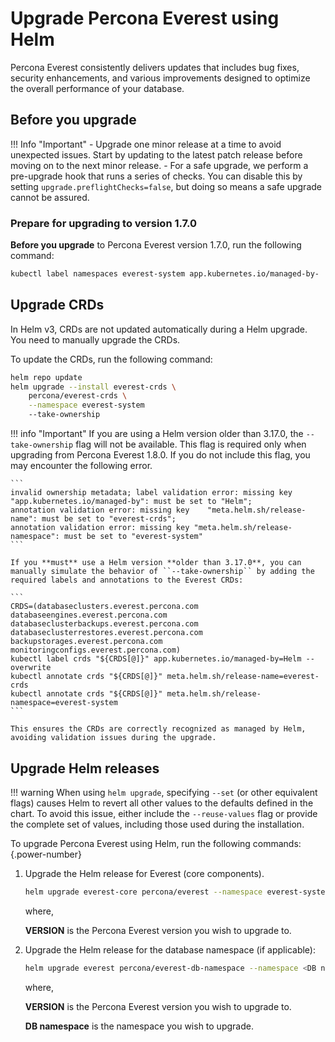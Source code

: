 # Upgrade Percona Everest using Helm

Percona Everest consistently delivers updates that includes bug fixes, security enhancements, and various improvements designed to optimize the overall performance of your database.

## Before you upgrade

!!! Info "Important"
    - Upgrade one minor release at a time to avoid unexpected issues. Start by updating to the latest patch release before moving on to the next minor release.
    - For a safe upgrade, we perform a pre-upgrade hook that runs a series of checks. You can disable this by setting `upgrade.preflightChecks=false`, but doing so means a safe upgrade cannot be assured.


### Prepare for upgrading to version 1.7.0


**Before you upgrade** to Percona Everest version 1.7.0, run the following command:

```sh
kubectl label namespaces everest-system app.kubernetes.io/managed-by-
```

## Upgrade CRDs

In Helm v3, CRDs are not updated automatically during a Helm upgrade. You need to manually upgrade the CRDs.

To update the CRDs, run the following command:

```sh
helm repo update
helm upgrade --install everest-crds \
    percona/everest-crds \
    --namespace everest-system
    --take-ownership
```


!!! info "Important"
    If you are using a Helm version older than 3.17.0, the `--take-ownership` flag will not be available. This flag is required only when upgrading from Percona Everest 1.8.0. If you do not include this flag, you may encounter the following error.

    ```
    invalid ownership metadata; label validation error: missing key "app.kubernetes.io/managed-by": must be set to "Helm";
    annotation validation error: missing key    "meta.helm.sh/release-name": must be set to "everest-crds";
    annotation validation error: missing key "meta.helm.sh/release-namespace": must be set to "everest-system"
    ```

    If you **must** use a Helm version **older than 3.17.0**, you can manually simulate the behavior of ``--take-ownership`` by adding the required labels and annotations to the Everest CRDs:

    ```
    CRDS=(databaseclusters.everest.percona.com              databaseengines.everest.percona.com databaseclusterbackups.everest.percona.com databaseclusterrestores.everest.percona.com backupstorages.everest.percona.com monitoringconfigs.everest.percona.com)
    kubectl label crds "${CRDS[@]}" app.kubernetes.io/managed-by=Helm --overwrite
    kubectl annotate crds "${CRDS[@]}" meta.helm.sh/release-name=everest-crds
    kubectl annotate crds "${CRDS[@]}" meta.helm.sh/release-namespace=everest-system
    ```

    This ensures the CRDs are correctly recognized as managed by Helm, avoiding validation issues during the upgrade.

## Upgrade Helm releases

!!! warning
    When using `helm upgrade`, specifying `--set` (or other equivalent flags) causes Helm to revert all other values to the defaults defined in the chart. To avoid this issue, either include the `--reuse-values` flag or provide the complete set of values, including those used during the installation.

To upgrade Percona Everest using Helm, run the following commands:
{.power-number}

1. Upgrade the Helm release for Everest (core components).

    ```sh
    helm upgrade everest-core percona/everest --namespace everest-system --version "$VERSION"      
    ```

    where,

    **VERSION** is the Percona Everest version you wish to upgrade to.

2. Upgrade the Helm release for the database namespace (if applicable):

    ```sh
    helm upgrade everest percona/everest-db-namespace --namespace <DB namespace> --version "$VERSION"
    ```

    where,

    **VERSION** is the Percona Everest version you wish to upgrade to.

    **DB namespace** is the namespace you wish to upgrade.
